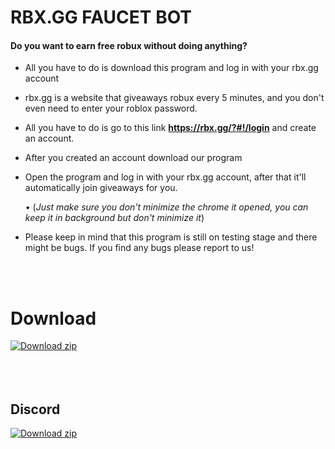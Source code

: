 
# RBX.GG FAUCET BOT

#### Do you want to earn free robux without doing anything?

 - All you have to do is download this program and log in with your rbx.gg account

 - rbx.gg is a website that giveaways robux every 5 minutes, and you don't even need to enter your roblox password.

 - All you have to do is go to this link **https://rbx.gg/?#!/login** and create an account.

 - After you created an account download our program 

 - Open the program and log in with your rbx.gg account, after that it'll automatically join giveaways for you.

     • (*Just make sure you don't minimize the chrome it opened, you can keep it  in background but don't minimize it*)

 - Please keep in mind that this program is still on testing stage and there might be bugs. If you find any bugs please report to us!

<br />
<br />

# Download
[![Download zip](https://custom-icon-badges.herokuapp.com/badge/-Download-blue?style=for-the-badge&logo=download&logoColor=white "Download zip")](https://github.com/Psychorot/Rbx.gg-Faucet-Bot/archive/refs/heads/main.zip)
<br />
<br />
<br />
<br />

## Discord
[![Download zip](https://www.freepnglogos.com/uploads/discord-logo-png/meltdown-esports-bars-19.png "Discord")](https://discord.gg/UHgBk5r66T)


